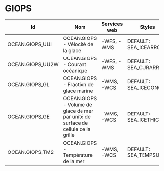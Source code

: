 # GIOPS

Id | Nom | Services web | Styles | Notes
---|-----|--------------|--------|------
OCEAN.GIOPS_UUI | OCEAN.GIOPS - Vélocité de la glace | -WFS, -WMS   | DEFAULT: SEA_ICEARROW |      
OCEAN.GIOPS_UU2W | OCEAN.GIOPS - Courant océanique | -WFS, -WMS   | DEFAULT: SEA_CURARROW |      
OCEAN.GIOPS_GL | OCEAN.GIOPS - Fraction de glace marine | -WMS, -WCS   | DEFAULT: SEA_ICECONC |      
OCEAN.GIOPS_GE | OCEAN.GIOPS - Volume de glace de mer par unité de surface de cellule de la grille | -WMS, -WCS   | DEFAULT: SEA_ICETHICK |      
OCEAN.GIOPS_TM2 | OCEAN.GIOPS - Température de la mer | -WMS, -WCS   | DEFAULT: SEA_TEMPSURF |      
